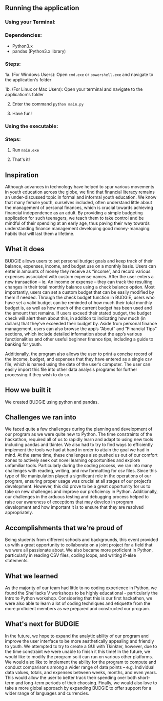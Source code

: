 ## Running the application

### Using your Terminal:

### Dependencies:
* Python3.x
* pandas (Python3.x library)

### Steps:
1a. (For Windows Users): Open `cmd.exe` or `powershell.exe` and navigate to the application's folder

1b. (For Linux or Mac Users): Open your terminal and navigate to the application's folder

2. Enter the command `python main.py`

3. Have fun!

### Using the executable:

### Steps:

1. Run `main.exe`

2. That's it! 

## Inspiration
Although advances in technology have helped to spur various movements in youth education across the globe, we find that financial literacy remains an under-discussed topic in formal and informal youth education. We know that many female youth, ourselves included, often understand little about the management of personal finances, which is crucial towards achieving financial independence as an adult. By providing a simple budgeting application for such teenagers, we teach them to take control and be mindful of their spending at an early age, thus paving their way towards understanding finance management developing good money-managing habits that will last them a lifetime. 

## What it does
BUDGIE allows users to set personal budget goals and keep track of their balance, expenses, income, and budget use on a monthly basis. Users can enter in amounts of money they receive as “income”, and record various expenses associated with custom expense names. After the user enters a new transaction – ie. An income or expense – they can track the resulting changes in their total monthly balance using a check balance option. Most importantly, users can set a custom budget that can be easily modified by them if needed. Through the check budget function in BUDGIE, users who have set a valid budget can be reminded of how much their total monthly budget is, as well as how much of the current budget has been used and the amount that remains. If users exceed their stated budget, the budget check will alert them about this, in addition to indicating how much (in dollars) that they’ve exceeded their budget by. Aside from personal finance management, users can also browse the app‘s “About” and “Financial Tips” sections, which include detailed information about the app’s various functionalities and other useful beginner finance tips, including a guide to banking for youth. 

Additionally, the program also allows the user to print a concise record of the income, budget, and expenses that they have entered as a single csv file, which is named using the date of the user’s computer. The user can easily import this file into other data analysis programs for further processing if they wish to do so. 

## How we built it
We created BUDGIE using python and pandas. 

## Challenges we ran into
We faced quite a few challenges during the planning and development of our program as we were quite new to Python. The time constraints of the hackathon, required all of us to rapidly learn and adapt to using new tools including pandas and tkinter. We also had to try to find ways to efficiently implement the tools we had at hand in order to attain the goal we had in mind. At the same time, these challenges also pushed us out of our comfort zones to actively seek out novel learning opportunities and explore unfamiliar tools. Particularly during the coding process, we ran into many challenges with reading, writing, and row formatting for csv files. Since this type of file manipulation played a significant role in the operations of our program, ensuring proper usage was crucial at all stages of our project’s development. However, this did prove to be a great opportunity for us to take on new challenges and improve our proficiency in Python. Additionally, our challenges in the arduous testing and debugging process helped to raise our awareness of exceptions that may develop in program development and how important it is to ensure that they are resolved appropriately. 

## Accomplishments that we're proud of
Being students from different schools and backgrounds, this event provided us with a great opportunity to collaborate on a joint project for a field that we were all passionate about. We also became more proficient in Python, particularly in reading CSV files, coding loops, and writing if-else statements. 

## What we learned
As the majority of our team had little to no coding experience in Python, we found the SheHacks V workshops to be highly educational - particularly the Intro to Python workshop. Considering that this is our first hackathon, we were also able to learn a lot of coding techniques and etiquette from the more proficient members as we prepared and constructed our program.

## What's next for BUDGIE
In the future, we hope to expand the analytic ability of our program and improve the user interface to be more aesthetically appealing and friendly to youth. We attempted to try to create a GUI with Tkinkter, however, due to the time constraint we were unable to finish it this time! In the future, we would like to modify the program so it can run on various other platforms. We would also like to implement the ability for the program to compute and conduct comparisons among a wider range of data points – e.g. Individual data values, totals, and expenses between weeks, months, and even years. This would allow the user to better track their spending over both short-term and long-term periods of their choosing. Finally, we would also love to take a more global approach by expanding BUDGIE to offer support for a wider range of languages and currencies.  
